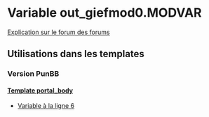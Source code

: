 # Variable out_giefmod0.MODVAR
[Explication sur le forum des forums](http://forum.forumactif.com/t294113-listing-des-variables#out_giefmod0.MODVAR)

## Utilisations dans les templates

### Version PunBB

#### [Template portal_body](punbb/portal_body.md)
* [Variable à la ligne 6](../punbb/portal_body.tpl#L6)